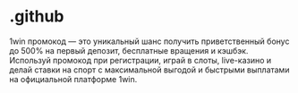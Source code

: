 # .github
1win промокод — это уникальный шанс получить приветственный бонус до 500% на первый депозит, бесплатные вращения и кэшбэк. Используй промокод при регистрации, играй в слоты, live-казино и делай ставки на спорт с максимальной выгодой и быстрыми выплатами на официальной платформе 1win.
